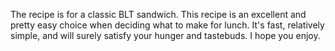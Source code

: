 The recipe is for a classic BLT sandwich. This recipe is an excellent and pretty easy choice when deciding what to make for lunch. It's fast, relatively simple, and will surely satisfy your hunger and tastebuds. I hope you enjoy.